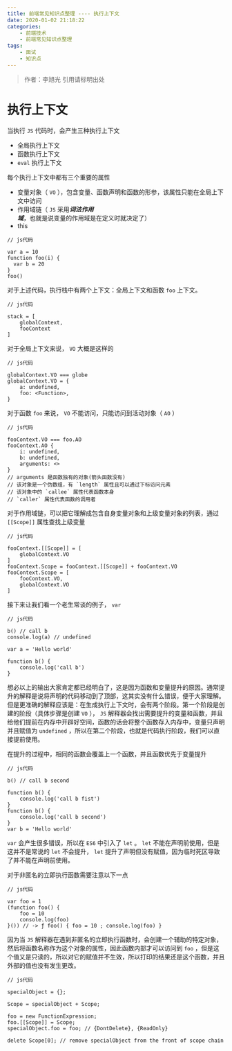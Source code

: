 ```yaml
---
title: 前端常见知识点整理 ---- 执行上下文
date: 2020-01-02 21:18:22
categories: 
    - 前端技术
    - 前端常见知识点整理
tags: 
	- 面试
	- 知识点
---
```

> 作者：李旭光
> 引用请标明出处


# 执行上下文
当执行 `JS` 代码时，会产生三种执行上下文

- 全局执行上下文
- 函数执行上下文
- `eval` 执行上下文

每个执行上下文中都有三个重要的属性

- 变量对象（ `VO` ），包含变量、函数声明和函数的形参，该属性只能在全局上下文中访问
- 作用域链（ `JS` 采用***词法作用域***，也就是说变量的作用域是在定义时就决定了）
- this
```
// js代码

var a = 10
function foo(i) {
  var b = 20
}
foo()
```
对于上述代码，执行栈中有两个上下文：全局上下文和函数 `foo` 上下文。
```
// js代码

stack = [
    globalContext,
    fooContext
]
```
对于全局上下文来说， `VO` 大概是这样的
```
// js代码

globalContext.VO === globe
globalContext.VO = {
    a: undefined,
	foo: <Function>,
}
```
对于函数 `foo` 来说， `VO` 不能访问，只能访问到活动对象（ `AO` ）
```
// js代码

fooContext.VO === foo.AO
fooContext.AO {
    i: undefined,
	b: undefined,
    arguments: <>
}
// arguments 是函数独有的对象(箭头函数没有)
// 该对象是一个伪数组，有 `length` 属性且可以通过下标访问元素
// 该对象中的 `callee` 属性代表函数本身
// `caller` 属性代表函数的调用者
```
对于作用域链，可以把它理解成包含自身变量对象和上级变量对象的列表，通过 `[[Scope]]` 属性查找上级变量
```
// js代码

fooContext.[[Scope]] = [
    globalContext.VO
]
fooContext.Scope = fooContext.[[Scope]] + fooContext.VO
fooContext.Scope = [
    fooContext.VO,
    globalContext.VO
]
```
接下来让我们看一个老生常谈的例子， `var`
```
// js代码

b() // call b
console.log(a) // undefined

var a = 'Hello world'

function b() {
	console.log('call b')
}
```
想必以上的输出大家肯定都已经明白了，这是因为函数和变量提升的原因。通常提升的解释是说将声明的代码移动到了顶部，这其实没有什么错误，便于大家理解。但是更准确的解释应该是：在生成执行上下文时，会有两个阶段。第一个阶段是创建的阶段（具体步骤是创建 `VO` ）， `JS` 解释器会找出需要提升的变量和函数，并且给他们提前在内存中开辟好空间，函数的话会将整个函数存入内存中，变量只声明并且赋值为 `undefined` ，所以在第二个阶段，也就是代码执行阶段，我们可以直接提前使用。

在提升的过程中，相同的函数会覆盖上一个函数，并且函数优先于变量提升

```
// js代码

b() // call b second

function b() {
	console.log('call b fist')
}
function b() {
	console.log('call b second')
}
var b = 'Hello world'
```
`var` 会产生很多错误，所以在 `ES6` 中引入了 `let` 。 `let` 不能在声明前使用，但是这并不是常说的 `let` 不会提升， `let` 提升了声明但没有赋值，因为临时死区导致了并不能在声明前使用。

对于非匿名的立即执行函数需要注意以下一点

```
// js代码

var foo = 1
(function foo() {
    foo = 10
    console.log(foo)
}()) // -> ƒ foo() { foo = 10 ; console.log(foo) }
```
因为当 `JS` 解释器在遇到非匿名的立即执行函数时，会创建一个辅助的特定对象，然后将函数名称作为这个对象的属性，因此函数内部才可以访问到 `foo` ，但是这个值又是只读的，所以对它的赋值并不生效，所以打印的结果还是这个函数，并且外部的值也没有发生更改。

```
// js代码

specialObject = {};

Scope = specialObject + Scope;

foo = new FunctionExpression;
foo.[[Scope]] = Scope;
specialObject.foo = foo; // {DontDelete}, {ReadOnly}

delete Scope[0]; // remove specialObject from the front of scope chain
```